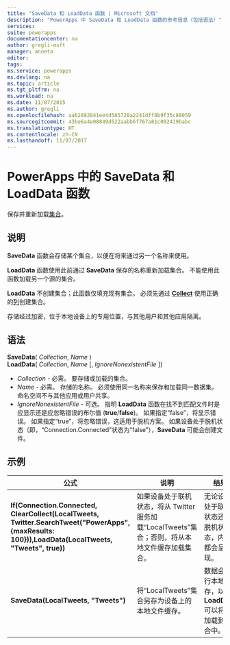 ```yaml
---
title: "SaveData 和 LoadData 函数 | Microsoft 文档"
description: "PowerApps 中 SaveData 和 LoadData 函数的参考信息（包括语法）"
services: 
suite: powerapps
documentationcenter: na
author: gregli-msft
manager: anneta
editor: 
tags: 
ms.service: powerapps
ms.devlang: na
ms.topic: article
ms.tgt_pltfrm: na
ms.workload: na
ms.date: 11/07/2015
ms.author: gregli
ms.openlocfilehash: aa62882841ee4d585720a2241dff8b9f35c88059
ms.sourcegitcommit: 43be6a4e08849d522aabb6f767a81c092419babc
ms.translationtype: HT
ms.contentlocale: zh-CN
ms.lasthandoff: 11/07/2017
---
```

# <a name="savedata-and-loaddata-functions-in-powerapps"></a>PowerApps 中的 SaveData 和 LoadData 函数
保存并重新加载[集合](../working-with-data-sources.md#collections)。

## <a name="description"></a>说明
**SaveData** 函数会存储某个集合，以便在将来通过另一个名称来使用。  

**LoadData** 函数使用此前通过 **SaveData** 保存的名称重新加载集合。 不能使用此函数加载另一个源的集合。  

**LoadData** 不创建集合；此函数仅填充现有集合。 必须先通过 **[Collect](function-clear-collect-clearcollect.md)** 使用正确的[列](../working-with-tables.md#columns)创建集合。

存储经过加密，位于本地设备上的专用位置，与其他用户和其他应用隔离。  

## <a name="syntax"></a>语法
**SaveData**( *Collection*, *Name* )<br>**LoadData**( *Collection*, *Name* [, *IgnoreNonexistentFile* ])

* *Collection* - 必需。  要存储或加载的集合。
* *Name* - 必需。  存储的名称。 必须使用同一名称来保存和加载同一数据集。 命名空间不与其他应用或用户共享。
* *IgnoreNonexistentFile* - 可选。 指明 **LoadData** 函数在找不到匹配文件时是应显示还是应忽略错误的布尔值 (**true**/**false**)。 如果指定“false”，将显示错误。 如果指定“true”，将忽略错误，这适用于脱机方案。 如果设备处于脱机状态（即，“Connection.Connected”状态为“false”），**SaveData** 可能会创建文件。

## <a name="examples"></a>示例
| 公式 | 说明 | 结果 |
| --- | --- | --- |
| **If(Connection.Connected, ClearCollect(LocalTweets, Twitter.SearchTweet("PowerApps", {maxResults: 100})),LoadData(LocalTweets, "Tweets", true))** |如果设备处于联机状态，将从 Twitter 服务加载“LocalTweets”集合；否则，将从本地文件缓存加载集合。 |无论设备处于联机状态还是脱机状态，内容都会呈现。 |
| **SaveData(LocalTweets, "Tweets")** |将“LocalTweets”集合另存为设备上的本地文件缓存。 |数据会进行本地保存，以便 **LoadData** 可以将其加载到集合中。 |

